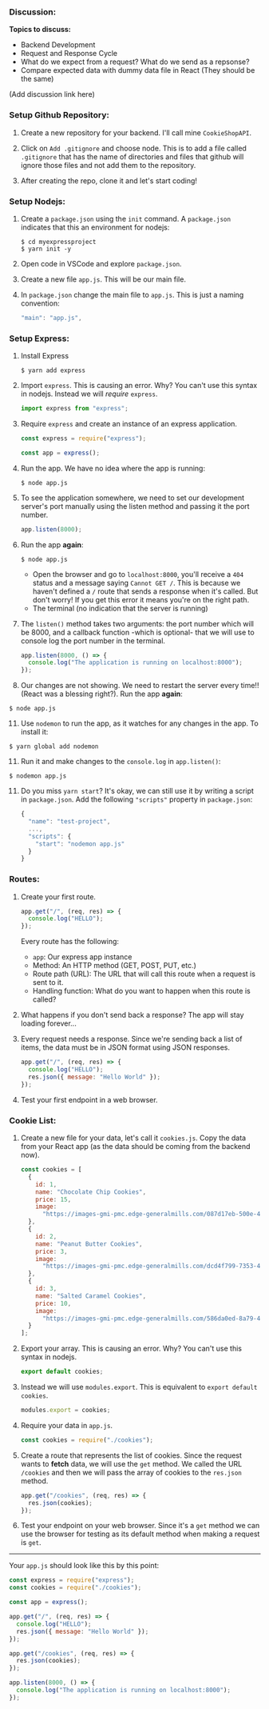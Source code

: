 ### Discussion:

**Topics to discuss:**

- Backend Development
- Request and Response Cycle
- What do we expect from a request? What do we send as a repsonse?
- Compare expected data with dummy data file in React (They should be the same)

(Add discussion link here)

### Setup Github Repository:

1. Create a new repository for your backend. I'll call mine `CookieShopAPI`.

2. Click on `Add .gitignore` and choose node. This is to add a file called `.gitignore` that has the name of directories and files that github will ignore those files and not add them to the repository.

3. After creating the repo, clone it and let's start coding!

### Setup Nodejs:

1. Create a `package.json` using the `init` command. A `package.json` indicates that this an environment for nodejs:

   ```shell
   $ cd myexpressproject
   $ yarn init -y
   ```

2. Open code in VSCode and explore `package.json`.

3. Create a new file `app.js`. This will be our main file.

4. In `package.json` change the main file to `app.js`. This is just a naming convention:

   ```javascript
   "main": "app.js",
   ```

### Setup Express:

1. Install Express

   ```shell
   $ yarn add express
   ```

2. Import `express`. This is causing an error. Why? You can't use this syntax in nodejs. Instead we will _require_ `express`.

   ```javascript
   import express from "express";
   ```

3. Require `express` and create an instance of an express application.

   ```javascript
   const express = require("express");

   const app = express();
   ```

4. Run the app. We have no idea where the app is running:

   ```shell
   $ node app.js
   ```

5. To see the application somewhere, we need to set our development server's port manually using the listen method and passing it the port number.

   ```javascript
   app.listen(8000);
   ```

6. Run the app **again**:

   ```shell
   $ node app.js
   ```

   - Open the browser and go to `localhost:8000`, you'll receive a `404` status and a message saying `Cannot GET /`. This is because we haven't defined a `/` route that sends a response when it's called. But don't worry! If you get this error it means you're on the right path.
   - The terminal (no indication that the server is running)

7. The `listen()` method takes two arguments: the port number which will be 8000, and a callback function -which is optional- that we will use to console log the port number in the terminal.

   ```javascript
   app.listen(8000, () => {
     console.log("The application is running on localhost:8000");
   });
   ```

8. Our changes are not showing. We need to restart the server every time!! (React was a blessing right?). Run the app **again**:

```shell
$ node app.js
```

11. Use `nodemon` to run the app, as it watches for any changes in the app. To install it:

```shell
$ yarn global add nodemon
```

11. Run it and make changes to the `console.log` in `app.listen()`:

```shell
$ nodemon app.js
```

11. Do you miss `yarn start`? It's okay, we can still use it by writing a script in `package.json`. Add the following `"scripts"` property in `package.json`:

    ```javascript
    {
      "name": "test-project",
      ...,
      "scripts": {
        "start": "nodemon app.js"
      }
    }
    ```

### Routes:

1. Create your first route.

   ```javascript
   app.get("/", (req, res) => {
     console.log("HELLO");
   });
   ```

   Every route has the following:

   - `app`: Our express app instance
   - Method: An HTTP method (GET, POST, PUT, etc.)
   - Route path (URL): The URL that will call this route when a request is sent to it.
   - Handling function: What do you want to happen when this route is called?

2. What happens if you don't send back a response? The app will stay loading forever...

3. Every request needs a response. Since we're sending back a list of items, the data must be in JSON format using JSON responses.

   ```javascript
   app.get("/", (req, res) => {
     console.log("HELLO");
     res.json({ message: "Hello World" });
   });
   ```

4. Test your first endpoint in a web browser.

### Cookie List:

1. Create a new file for your data, let's call it `cookies.js`. Copy the data from your React app (as the data should be coming from the backend now).

   ```javascript
   const cookies = [
     {
       id: 1,
       name: "Chocolate Chip Cookies",
       price: 15,
       image:
         "https://images-gmi-pmc.edge-generalmills.com/087d17eb-500e-4b26-abd1-4f9ffa96a2c6.jpg"
     },
     {
       id: 2,
       name: "Peanut Butter Cookies",
       price: 3,
       image:
         "https://images-gmi-pmc.edge-generalmills.com/dcd4f799-7353-4e56-ba50-623581cba3bc.jpg"
     },
     {
       id: 3,
       name: "Salted Caramel Cookies",
       price: 10,
       image:
         "https://images-gmi-pmc.edge-generalmills.com/586da0ed-8a79-4390-9137-f60852ca312a.jpg"
     }
   ];
   ```

2. Export your array. This is causing an error. Why? You can't use this syntax in nodejs.

   ```js
   export default cookies;
   ```

3. Instead we will use `modules.export`. This is equivalent to `export default cookies`.

   ```js
   modules.export = cookies;
   ```

4. Require your data in `app.js`.

   ```javascript
   const cookies = require("./cookies");
   ```

5. Create a route that represents the list of cookies. Since the request wants to **fetch** data, we will use the `get` method. We called the URL `/cookies` and then we will pass the array of cookies to the `res.json` method.

   ```javascript
   app.get("/cookies", (req, res) => {
     res.json(cookies);
   });
   ```

6. Test your endpoint on your web browser. Since it's a `get` method we can use the browser for testing as its default method when making a request is `get`.

---

Your `app.js` should look like this by this point:

```javascript
const express = require("express");
const cookies = require("./cookies");

const app = express();

app.get("/", (req, res) => {
  console.log("HELLO");
  res.json({ message: "Hello World" });
});

app.get("/cookies", (req, res) => {
  res.json(cookies);
});

app.listen(8000, () => {
  console.log("The application is running on localhost:8000");
});
```
